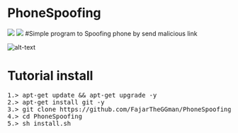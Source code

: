 # PhoneSpoofing
![](https://img.shields.io/badge/Language-Javascript-Yellow) ![](https://img.shields.io/badge/Version-V2-lime)
#Simple program to Spoofing phone by send malicious link

![alt-text](https://github.com/FajarTheGGman/PhoneSpoofing/blob/master/%2C/Screenshot_2019-07-02-21-54-30-663_com.android.chrome.png)

# Tutorial install
<pre>
1.> apt-get update && apt-get upgrade -y
2.> apt-get install git -y
3.> git clone https://github.com/FajarTheGGman/PhoneSpoofing
4.> cd PhoneSpoofing
5.> sh install.sh
</pre>
